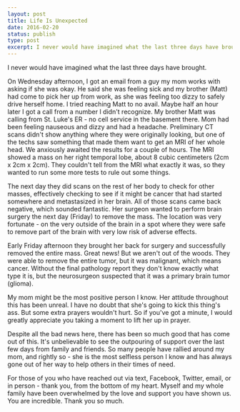 ```yaml
---
layout: post
title: Life Is Unexpected
date: 2016-02-20
status: publish
type: post
excerpt: I never would have imagined what the last three days have brought. This was the beginning of one of the most impactful series of events in my life.
---
```

I never would have imagined what the last three days have brought.

On Wednesday afternoon, I got an email from a guy my mom works with asking if she was okay. He said she was feeling sick and my brother (Matt) had come to pick her up from work, as she was feeling too dizzy to safely drive herself home. I tried reaching Matt to no avail. Maybe half an hour later I got a call from a number I didn't recognize. My brother Matt was calling from St. Luke's ER - no cell service in the basement there. Mom had been feeling nauseous and dizzy and had a headache. Preliminary CT scans didn't show anything where they were originally looking, but one of the techs saw something that made them want to get an MRI of her whole head. We anxiously awaited the results for a couple of hours. The MRI showed a mass on her right temporal lobe, about 8 cubic centimeters (2cm x 2cm x 2cm). They couldn't tell from the MRI what exactly it was, so they wanted to run some more tests to rule out some things.

The next day they did scans on the rest of her body to check for other masses, effectively checking to see if it might be cancer that had started somewhere and metastasized in her brain. All of those scans came back negative, which sounded fantastic. Her surgeon wanted to perform brain surgery the next day (Friday) to remove the mass. The location was very fortunate - on the very outside of the brain in a spot where they were safe to remove part of the brain with very low risk of adverse effects.

Early Friday afternoon they brought her back for surgery and successfully removed the entire mass. Great news! But we aren't out of the woods. They were able to remove the entire tumor, but it was malignant, which means cancer. Without the final pathology report they don't know exactly what type it is, but the neurosurgeon suspected that it was a primary brain tumor (glioma).


My mom might be the most positive person I know. Her attitude throughout this has been unreal. I have no doubt that she's going to kick this thing's ass. But some extra prayers wouldn't hurt. So if you've got a minute, I would greatly appreciate you taking a moment to lift her up in prayer.

Despite all the bad news here, there has been so much good that has come out of this. It's unbelievable to see the outpouring of support over the last few days from family and friends. So many people have rallied around my mom, and rightly so - she is the most selfless person I know and has always gone out of her way to help others in their times of need.

For those of you who have reached out via text, Facebook, Twitter, email, or in person - thank you, from the bottom of my heart. Myself and my whole family have been overwhelmed by the love and support you have shown us. You are incredible. Thank you so much.
